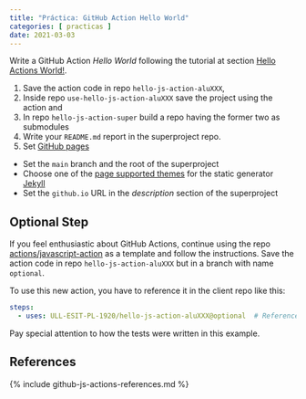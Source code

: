 ```yaml
---
title: "Práctica: GitHub Action Hello World"
categories: [ practicas ]
date: 2021-03-03
---
```



Write a GitHub Action *Hello World* following the tutorial 
at section [Hello Actions World!]({{site.baseurl}}/assets/temas/introduccion-a-javascript/creating-javascript-action).

1. Save the action code in repo `hello-js-action-aluXXX`, 
2. Inside repo `use-hello-js-action-aluXXX` save the project using the action and  
3. In repo `hello-js-action-super` build a  repo having the former two as submodules
4. Write your `README.md` report in the superproject repo. 
5. Set [GitHub pages](https://guides.github.com/features/pages/) 
  - Set the `main` branch and the root of the superproject 
  - Choose one of the [page supported themes](https://pages.github.com/themes/) for the static generator [Jekyll](https://jekyllrb.com/) 
  - Set the `github.io` URL in the *description* section of the superproject

## Optional Step

If you feel enthusiastic about GitHub Actions, continue 
using the repo [actions/javascript-action](https://github.com/actions/javascript-action)
as a template and follow the instructions. 
Save the action code in repo `hello-js-action-aluXXX` but in a branch with name `optional`.

To use this new action, you have to reference it in the client repo like this:

```yml
steps:    
  - uses: ULL-ESIT-PL-1920/hello-js-action-aluXXX@optional  # Reference a branch
```

Pay special attention to how the tests were written in this example.

## References

{% include github-js-actions-references.md %}
